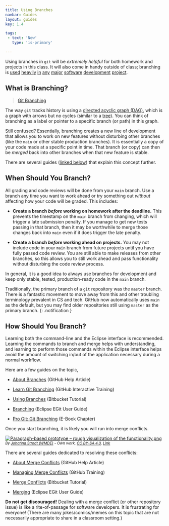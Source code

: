 ```yaml
---
title: Using Branches
navbar: Guides
layout: guides
key: 1.4

tags:
 - text: 'New'
   type: 'is-primary'

---
```


Using branches in `git` will be *extremely helpful* for both homework and projects in this class. It will also come in handy outside of class; branching is [used](https://github.com/atom/atom/branches) [heavily](https://github.com/facebook/react/branches) [in](https://github.com/scikit-learn/scikit-learn/branches) [any](https://github.com/elastic/elasticsearch/branches) [major](https://github.com/eclipse/jetty.project/branches) [software](https://github.com/apple/swift/branches) [development](https://github.com/nodejs/node/branches) [project](https://github.com/tensorflow/tensorflow/branches).

## What is Branching?

<blockquote class="imgur-embed-pub" lang="en" data-id="YG8In8X"><a href="//imgur.com/YG8In8X">Git Branching</a></blockquote><script async src="//s.imgur.com/min/embed.js" charset="utf-8"></script>

The way `git` tracks history is using a [directed acyclic graph (DAG)](https://en.wikipedia.org/wiki/Directed_acyclic_graph), which is a graph with arrows but no cycles (similar to a [tree](https://en.wikipedia.org/wiki/Tree_(graph_theory))). You can think of branching as a label or pointer to a specific branch (or path) in this graph.

Still confused? Essentially, branching creates a new line of development that allows you to work on new features without disturbing other branches (like the `main` or other stable production branches). It is essentially a copy of your code made at a specific point in time. That branch (or copy) can then be *merged* back into other branches when that new feature is stable.

There are several guides ([linked below](#how-should-you-branch)) that explain this concept further.

## When Should You Branch?

All grading and code reviews will be done from your `main` branch. Use a branch any time you want to work ahead or try something out *without* affecting how your code will be graded. This includes:

  - **Create a branch *before* working on homework after the deadline.** This prevents the timestamp on the `main` branch from changing, which will trigger a late submission penalty. If you manage to get new tests passing in that branch, then it may be worthwhile to merge those changes back into `main` even if it does trigger the late penalty.

  - **Create a branch *before* working ahead on projects.** You may not include code in your `main` branch from future projects until you have fully passed code review. You are still able to make releases from other branches, so this allows you to still work  ahead and pass functionality without disturbing the code review process.

In general, it is a good idea to always use branches for development and keep only stable, tested, production-ready code in the `main` branch.

<i class="fas fa-info-circle"></i>
Traditionally, the primary branch of a `git` repository was the `master` branch. There is a fantastic movement to move away from this and other troubling terminology prevalent in CS and tech. GitHub now automatically uses `main` as the default, but you may find older repositories still using `master` as the primary branch.
{: .notification }

## How Should You Branch?

Learning both the command-line and the Eclipse interface is recommended. Learning the commands to branch and merge helps with understanding, and learning to perform those commands within the Eclipse interface helps avoid the amount of switching in/out of the application necessary during a normal workflow.

Here are a few guides on the topic,

  - [About Branches](https://help.github.com/articles/about-branches/) (GitHub Help Article)

  - [Learn Git Branching](https://learngitbranching.js.org/) (GitHub Interactive Training)

  - [Using Branches](https://www.atlassian.com/git/tutorials/using-branches) (Bitbucket Tutorial)

  - [Branching](https://wiki.eclipse.org/EGit/User_Guide#Branching) (Eclipse EGit User Guide)

  - [Pro Git: Git Branching](https://git-scm.com/book/en/v2/Git-Branching-Branches-in-a-Nutshell) (E-Book Chapter)

Once you start branching, it is likely you will run into merge conflicts.

<p>
  <a href="https://commons.wikimedia.org/wiki/File:Paragraph-based_prototype_%E2%80%93_rough_visualization_of_the_functionality.png#/media/File:Paragraph-based_prototype_–_rough_visualization_of_the_functionality.png">
    <img src="https://upload.wikimedia.org/wikipedia/commons/thumb/9/97/Paragraph-based_prototype_%E2%80%93_rough_visualization_of_the_functionality.png/1200px-Paragraph-based_prototype_%E2%80%93_rough_visualization_of_the_functionality.png" alt="Paragraph-based prototype – rough visualization of the functionality.png" class="is-600">
  </a>

  <br>
    <small><em class="has-text-grey">
      By <a href="//commons.wikimedia.org/wiki/User:Johanna_Strodt_(WMDE)" title="User:Johanna Strodt (WMDE)">Johanna Strodt (WMDE)</a> - <span class="int-own-work" lang="en">Own work</span>, <a href="https://creativecommons.org/licenses/by-sa/4.0" title="Creative Commons Attribution-Share Alike 4.0">CC BY-SA 4.0</a>, <a href="https://commons.wikimedia.org/w/index.php?curid=66362904">Link</a>
    </em></small>
</p>

There are several guides dedicated to resolving these conflicts:

- [About Merge Conflicts](https://help.github.com/articles/about-merge-conflicts/) (GitHub Help Article)

- [Managing Merge Conflicts](https://lab.github.com/githubtraining/managing-merge-conflicts) (GitHub Training)

- [Merge Conflicts](https://www.atlassian.com/git/tutorials/using-branches/merge-conflicts) (Bitbucket Tutorial)

- [Merging](https://wiki.eclipse.org/EGit/User_Guide#Merging) (Eclipse EGit User Guide)

**Do not get discouraged!** Dealing with a merge conflict (or other repository issue) is like a rite-of-passage for software developers. It is frustrating for everyone! (There are many jokes/comics/memes on this topic that are not necessarily appropriate to share in a classroom setting.)
